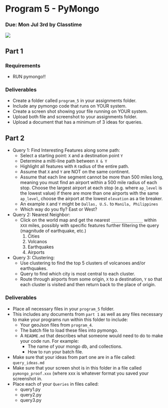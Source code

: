 Program 5 - PyMongo
=========

### Due: Mon Jul 3rd by Classtime

![](https://d3vv6lp55qjaqc.cloudfront.net/items/3f2W3H0N2h3H11402t3a/1024x512_cropped.png) 

## Part 1

### Requirements
- RUN pymongo!!

### Deliverables
- Create a folder called `program_5` in your assignments folder.
- Include any pymongo code that runs on YOUR system.
- Create a screen shot showing your file running on YOUR system.
- Upload both file and screenshot to your assignments folder. 
- Upload a document that has a minimum of 3 ideas for queries.

## Part 2

- Query 1: Find Interesting Features along some path:
    - Select a starting point: `X` and a destination point `Y`
    - Determine a milti-line path between `X & Y`
    - Highlight all features with `R` radius of the entire path.
    - Assume that `X` and `Y` are NOT on the same continent.
    - Assume that each line segment cannot be more than 500 miles long, meaning you must find an airport within a 500 mile radius of each stop. Choose the largest airport at each stop (e.g. where `ap_level` is the lowest value) if there are more than one airports with the same `ap_level`, choose the airport at the lowest `elevation` as a tie breaker.
    - An example `X` and `Y` might be `Dallas, U.S.` to `Manila, Philippines`
    - Which way do you fly? East or West?
- Query 2: Nearest Neighbor: 
    - Click on the world map and get the nearest `______________` within `XXX` miles, possibly with specific features further filtering the query (magnitude of earthquake, etc.) 
        1. Cities 
        2. Volcanos 
        3. Earthquakes 
        4. Airports
- Query 3: Clustering:
    - Use clustering to find the top 5 clusters of volcanoes and/or earthquakes. 
    - Query to find which city is most central to each cluster. 
    - Route through airports from some origin, `X` to a destination, `Y` so that each cluster is visited and then return back to the place of origin. 
    
### Deliverables
- Place all necessary files in your `program_5` folder.
- This includes any documents from `part 1` as well as any files necessary to make your programs run within this folder to include:
    - Your geoJson files from `program_4`.
    - The batch file to load these files into pymongo.
    - A `README.md` that describes what someone would need to do to make your code run. For example:
        - The name of your mongo db, and collections.
        - How to run your batch file.
- Make sure that your ideas from part one are in a file called: `query_ideas.md` 
- Make sure that your screen shot is in this folder in a file called `pymongo_proof.xxx` (where xxx is whatever format you saved your screenshot in.
- Place each of your `Queries` in files called:
    - query1.py
    - query2.py
    - query3.py

